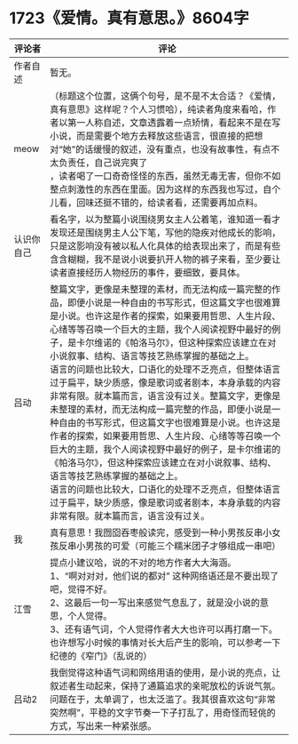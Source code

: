 # 1723《爱情。真有意思。》8604字

评论者 | 评论 |
|---|---|
作者自述|暂无。
meow| （标题这个位置，这俩个句号，是不是不太合适？《爱情，真有意思》这样呢？个人习惯哈），纯读者角度来看哈，作者以第一人称自述，文章透露着一点矫情，看起来不是在写小说，而是需要个地方去释放这些语言，很直接的把想对“她”的话缓慢的叙述，没有重点，也没有故事性，有点不太负责任，自己说完爽了<br/>，读者喝了一口奇奇怪怪的东西，虽然无毒无害，但你不如整点刺激性的东西在里面。因为这样的东西我也写过，自个儿看，回味还挺不错的，给读者看，还需要再加点料。
认识你自己|看名字，以为整篇小说围绕男女主人公着笔，谁知道一看才发现还是围绕男主人公下笔，写他的隐疾对他成长的影响，只是这影响没有被以私人化具体的给表现出来了，而是有些含含糊糊，我不是说小说要扒开人物的裤子来看，至少要让读者直接经历人物经历的事件，要细致，要具体。
吕动|整篇文字，更像是未整理的素材，而无法构成一篇完整的作品，即便小说是一种自由的书写形式，但这篇文字也很难算是小说。也许这是作者的探索，如果要用哲思、人生片段、心绪等等召唤一个巨大的主题，我个人阅读视野中最好的例子，是卡尔维诺的《帕洛马尔》，但这种探索应该建立在对小说叙事、结构、语言等技艺熟练掌握的基础之上。<br/>语言的问题也比较大，口语化的处理不乏亮点，但整体语言过于扁平，缺少质感，像是歌词或者剧本，本身承载的内容非常有限。就本篇而言，语言没有过关。整篇文字，更像是未整理的素材，而无法构成一篇完整的作品，即便小说是一种自由的书写形式，但这篇文字也很难算是小说。也许这是作者的探索，如果要用哲思、人生片段、心绪等等召唤一个巨大的主题，我个人阅读视野中最好的例子，是卡尔维诺的《帕洛马尔》，但这种探索应该建立在对小说叙事、结构、语言等技艺熟练掌握的基础之上。<br/>语言的问题也比较大，口语化的处理不乏亮点，但整体语言过于扁平，缺少质感，像是歌词或者剧本，本身承载的内容非常有限。就本篇而言，语言没有过关。
我|真有意思！我囫囵吞枣般读完，感受到一种小男孩反串小女孩反串小男孩的可爱（可能三个糯米团子才够组成一串吧）
江雪|提点小建议哈，说的不对的地方作者大大海涵。<br/>1、“啊对对对，他们说的都对” 这种网络语还是不要出现了吧，觉得不好。<br/>2、这最后一句一写出来感觉气息乱了，就是没小说的意思，个人觉得。<br/>3、还有语气词，个人觉得作者大大也许可以再打磨一下。<br/>也许想写小时候的事情对长大后产生的影响，可以参考一下纪德的《窄门》（乱说的）
吕动2|我倒觉得这种语气词和网络用语的使用，是小说的亮点，让叙述者生动起来，保持了通篇追求的亲昵放松的诉说气氛。问题在于，太单调了，也太泛滥了。我其很喜欢这句“非常突然啊”，平稳的文字节奏一下子打乱了，用奇怪而轻佻的方式，写出来一种紧张感。
